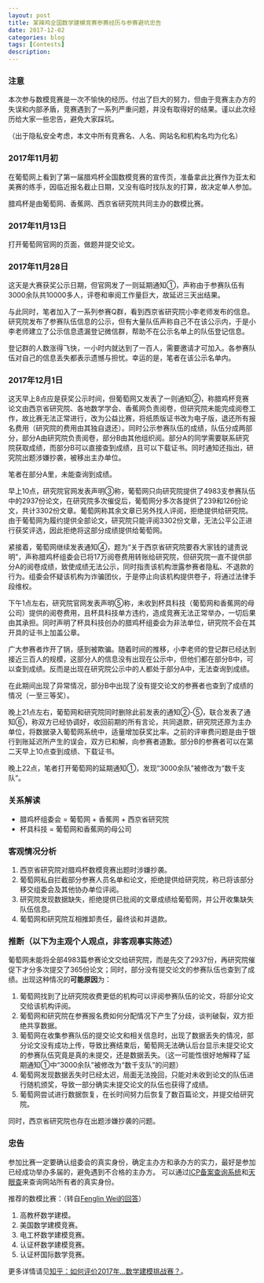 ```yaml
---
layout: post
title: 某辣鸡全国数学建模竞赛参赛经历与参赛避坑忠告
date: 2017-12-02
categories: blog
tags: [Contests]
description: 
---
```



### 注意

本次参与数模竞赛是一次不愉快的经历。付出了巨大的努力，但由于竞赛主办方的失误和内部矛盾，竞赛遇到了一系列严重问题，并没有取得好的结果。谨以此次经历给大家一些忠告，避免大家踩坑。

（出于隐私安全考虑，本文中所有竞赛名、人名、网站名和机构名均为化名）

### 2017年11月初

在葡萄网上看到了第一届腊鸡杯全国数模竞赛的宣传页，准备拿此比赛作为亚太和美赛的练手，因临近报名截止日期，又没有临时找队友的打算，故决定单人参加。

腊鸡杯是由葡萄网、香蕉网、西京省研究院共同主办的数模比赛。

### 2017年11月13日

打开葡萄网官网的页面，做题并提交论文。

### 2017年11月28日

这天是大赛获奖公示日期，但官网发了一则延期通知①，声称由于参赛队伍有3000余队共10000多人，评卷和审阅工作量巨大，故延迟三天出结果。

与此同时，笔者加入了一系列参赛Q群，看到西京省研究院小李老师发布的信息。研究院发布了参赛队伍信息的公示，但有大量队伍声称自己不在该公示内，于是小李老师建立了公示信息遗漏登记微信群，帮助不在公示名单上的队伍登记信息。

登记群的人数涨得飞快，一小时内就达到了一百人，需要邀请才可加入。各参赛队伍对自己的信息丢失都表示遗憾与担忧。幸运的是，笔者在该公示名单内。

### 2017年12月1日

这天早上8点应是获奖公示时间，但葡萄网又发表了一则通知②，称腊鸡杯竞赛论文由西京省研究院、各地数学学会、香蕉网负责阅卷，但研究院未能完成阅卷工作，故比赛无法正常进行，改为公益比赛，将纸质版证书改为电子版，退还所有报名费用（研究院的费用由其独自退还）。同时公示参赛队伍的成绩，队伍分成两部分，部分A由研究院负责阅卷，部分B由其他组织阅。部分A的同学需要联系研究院获取成绩，而部分B可以直接查到成绩，且可以下载证书。同时通知还指出，研究院出题涉嫌抄袭，被移出主办单位。

笔者在部分A里，未能查询到成绩。

早上10点，研究院官网发表声明③称，葡萄网只向研究院提供了4983支参赛队伍中的2937份论文，在研究院多次催促后，葡萄网分多次各提供了239和126份论文，共计3302份文章。葡萄网称其余文章已另外找人评阅，拒绝提供给研究院。由于葡萄网为履约提供全部论文，研究院只能评阅3302份文章，无法公平公正进行获奖评选，因此拒绝将这部分成绩提供给葡萄网。

紧接着，葡萄网继续发表通知④，题为“关于西京省研究院要吞大家钱的谴责说明”，声称腊鸡杯组委会已将17万阅卷费用转账给研究院，但研究院一直不提供部分A的阅卷成绩，致使成绩无法公示，同时指责该机构泄露参赛者隐私、不退款的行为。组委会怀疑该机构为诈骗团伙，于是停止向该机构提供卷子，将通过法律手段维权。

下午1点左右，研究院官网发表声明⑤称，未收到杯具科技（葡萄网和香蕉网的母公司）提供的阅卷费用，且杯具科技单方违约，造成竞赛无法正常举办，一切后果由其承担。同时声明了杯具科技创办的腊鸡杯组委会为非法单位，研究院不会在其开具的证书上加盖公章。

广大参赛者炸开了锅，感到被欺骗。随着时间的推移，小李老师的登记群已经达到接近三百人的规模，这部分人的信息没有出现在公示中，但他们都在部分B中，可以查到成绩。反而是出现在研究院公示中的人都处于部分A中，无法查询到成绩。

在此期间出现了异常情况，部分B中出现了没有提交论文的参赛者也查到了成绩的情况（一至三等奖）。

晚上21点左右，葡萄网和研究院同时删除此前发表的通知②-⑤，联合发表了通知⑥，称双方已经协调好，收回前期的所有言论，共同退款，研究院还原为主办单位，将数据录入葡萄网系统中，适量增加获奖比率。之前的评审费问题是由于银行到账延迟所产生的误会，双方已和解，向参赛者道歉。部分B的参赛者可以在第二天早上10点查到成绩、下载证书。

晚上22点，笔者打开葡萄网的延期通知①，发现“3000余队”被修改为“数千支队”。

### 关系解读

- 腊鸡杯组委会 = 葡萄网 + 香蕉网 + 西京省研究院
- 杯具科技 = 葡萄网和香蕉网的母公司

### 客观情况分析

1. 西京省研究院对腊鸡杯数模竞赛出题时涉嫌抄袭。
2. 葡萄网私自拦截部分参赛人员名单和论文，拒绝提供给研究院，称已将该部分移交组委会及其他协办单位评阅。
3. 研究院发现数据缺失，拒绝提供已批阅的文章成绩给葡萄网，并公开收集缺失队伍信息。
4. 葡萄网和研究院互相推卸责任，最终谈和并退款。

### 推断（以下为主观个人观点，非客观事实陈述）

葡萄网未能将全部4983篇参赛论文交给研究院，而是先交了2937份，再研究院催促下才分多次提交了365份论文；同时，部分没有提交论文的参赛队伍也查到了成绩。出现这种情况的**可能原因**为：
1. 葡萄网找到了比研究院收费更低的机构可以评阅参赛队伍的论文，将部分论文交给该机构评阅。
2. 葡萄网和研究院在参赛报名费如何分配情况下产生了分歧，谈判破裂，双方拒绝共享数据。
3. 葡萄网在收集参赛队伍的提交论文和相关信息时，出现了数据丢失的情况，部分论文没有成功上传，导致比赛结束后，葡萄网无法确认后台显示未提交论文的参赛队伍究竟是真的未提交，还是数据丢失。（这一可能性很好地解释了延期通知①中“3000余队”被修改为“数千支队”的问题）
4. 葡萄网发现数据丢失时已经太迟，局面无法挽回，只能对未收到论文的队伍进行随机颁奖，导致一部分确实未提交论文的队伍也获得了成绩。
5. 葡萄网尝试进行数据恢复，在长时间努力后恢复了数百篇论文，并提交给研究院。

同时，西京省研究院也存在出题涉嫌抄袭的问题。

### 忠告

参加比赛一定要确认组委会的真实身份，确定主办方和承办方的实力，最好是参加已经成功举办多届的，避免遇到不合格的主办方。
可以通过[ICP备案查询系统](http://www.miitbeian.gov.cn/publish/query/indexFirst.action)和[天眼查](https://www.tianyancha.com/)来查询网站所有者的真实身份。

推荐的数模比赛：（转自[Fenglin Wei的回答](https://www.zhihu.com/question/67942657/answer/268845224)）
1. 高教杯数学建模。
2. 美国数学建模竞赛。
3. 电工杯数学建模竞赛。
4. 认证杯数学建模竞赛。
5. 认证杯国际数学竞赛。

更多详情请见[知乎：如何评价2017年...数学建模挑战赛？](https://www.zhihu.com/question/67942657/)。
